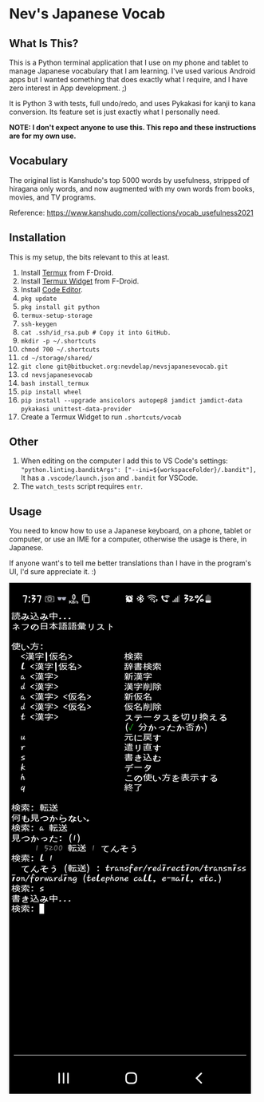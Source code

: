 # Nev's Japanese Vocab

## What Is This?

This is a Python terminal application that I use on my phone and tablet to manage Japanese vocabulary that I am learning. I've used various Android apps but I wanted something that does exactly what I require, and I have zero interest in App development. ;)

It is Python 3 with tests, full undo/redo, and uses Pykakasi for kanji to kana conversion. Its feature set is just exactly what I personally need.

**NOTE: I don't expect anyone to use this. This repo and these instructions are for my own use.**

## Vocabulary

The original list is Kanshudo's top 5000 words by usefulness, stripped of hiragana only words, and now augmented with my own words from books, movies, and TV programs.

Reference: https://www.kanshudo.com/collections/vocab_usefulness2021

## Installation

This is my setup, the bits relevant to this at least.

1. Install [Termux](https://f-droid.org/en/packages/com.termux/) from F-Droid.
1. Install [Termux Widget](https://f-droid.org/en/packages/com.termux.widget/) from F-Droid.
1. Install [Code Editor](https://play.google.com/store/apps/details?id=com.rhmsoft.code).
1. `pkg update`
1. `pkg install git python`
1. `termux-setup-storage`
1. `ssh-keygen`
1. `cat .ssh/id_rsa.pub # Copy it into GitHub.`
1. `mkdir -p ~/.shortcuts`
1. `chmod 700 ~/.shortcuts`
1. `cd ~/storage/shared/`
1. `git clone git@bitbucket.org:nevdelap/nevsjapanesevocab.git`
1. `cd nevsjapanesevocab`
1. `bash install_termux`
1. `pip install wheel`
1. `pip install --upgrade ansicolors autopep8 jamdict jamdict-data pykakasi unittest-data-provider`
1. Create a Termux Widget to run `.shortcuts/vocab`

## Other

1. When editing on the computer I add this to VS Code's settings: `"python.linting.banditArgs": ["--ini=${workspaceFolder}/.bandit"],` It has a `.vscode/launch.json` and `.bandit` for VSCode.
1. The `watch_tests` script requires `entr`.

## Usage

You need to know how to use a Japanese keyboard, on a phone, tablet or computer, or use an IME for a computer, otherwise the usage is there, in Japanese.

If anyone want's to tell me better translations than I have in the program's UI, I'd sure appreciate it. :)

![Screenshot](screenshot.jpg)
